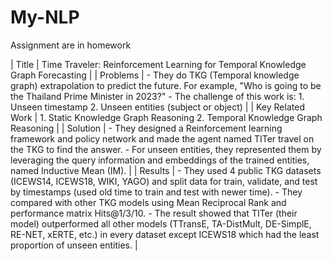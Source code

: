 # My-NLP
Assignment are in homework



| Title | Time Traveler: Reinforcement Learning for Temporal Knowledge Graph Forecasting |
| Problems | - They do TKG (Temporal knowledge graph) extrapolation to predict the future. For example, "Who is going to be the Thailand Prime Minister in 2023?"
           - The challenge of this work is:
             1. Unseen timestamp
             2. Unseen entities (subject or object) |
| Key Related Work | 1. Static Knowledge Graph Reasoning
                      2. Temporal Knowledge Graph Reasoning |
| Solution | - They designed a Reinforcement learning framework and policy network and made the agent named TITer travel on the TKG to find the answer.
           - For unseen entities, they represented them by leveraging the query information and embeddings of the trained entities, named Inductive Mean (IM). |
| Results  | - They used 4 public TKG datasets (ICEWS14, ICEWS18, WIKI, YAGO) and split data for train, validate, and test by timestamps (used old time to train and test with newer time).
           - They compared with other TKG models using Mean Reciprocal Rank and performance matrix Hits@1/3/10.
           - The result showed that TITer (their model) outperformed all other models (TTransE, TA-DistMult, DE-SimplE, RE-NET, xERTE, etc.) in every dataset except ICEWS18 which had the least proportion of unseen entities. |
